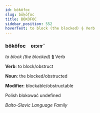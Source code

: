 ```yaml
---
id: bököfoc
slug: bököfoc
title: BÖKÖFOC
sidebar_position: 552
hoverText: to block (the blocked) § Verb
---
```


### bököfoc&emsp;<span kind="abugida">ʋıɔıɤ̄</span>

*to block (the blocked)* **§** Verb

**Verb**: to block/obstruct

**Noun**: the blocked/obstructed

**Modifier**: blockable/obstructable

Polish blokować undefined

*Balto-Slavic Language Family*